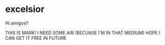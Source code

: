 # excelsior
Hi amigos!!
 
 THIS IS MARK! I NEED SOME AIR (BECUASE I'M IN THAT MEDIUM)
 HOPE I CAN GET IT FREE IN FUTURE
